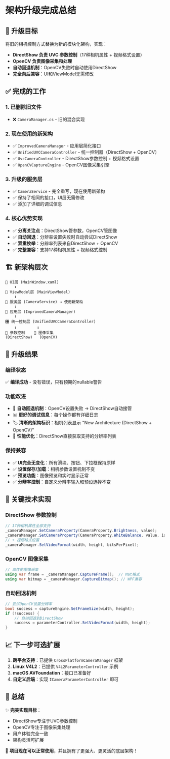 # 架构升级完成总结

## 🎯 升级目标
将旧的相机控制方式替换为新的模块化架构，实现：
- **DirectShow 负责 UVC 参数控制**（17种相机属性 + 视频格式设置）
- **OpenCV 负责图像采集和处理**
- **自动回退机制**：OpenCV失败时自动使用DirectShow
- **完全向后兼容**：UI和ViewModel无需修改

## ✅ 完成的工作

### 1. **已删除旧文件**
- ❌ `CameraManager.cs` - 旧的混合实现

### 2. **现在使用的新架构**
- ✅ `ImprovedCameraManager` - 应用层简化接口
- ✅ `UnifiedUVCCameraController` - 统一控制器（DirectShow + OpenCV）
- ✅ `UvcCameraController` - DirectShow参数控制 + 视频格式设置
- ✅ `OpenCVCaptureEngine` - OpenCV图像采集引擎

### 3. **升级的服务层**
- ✅ `CameraService` - 完全重写，现在使用新架构
- ✅ 保持了相同的接口，UI层无需修改
- ✅ 添加了详细的调试信息

### 4. **核心优势实现**
- ✅ **分离关注点**：DirectShow管参数，OpenCV管图像
- ✅ **自动回退**：分辨率设置失败时自动尝试DirectShow
- ✅ **双重枚举**：分辨率列表来自DirectShow + OpenCV
- ✅ **完整兼容**：支持17种相机属性 + 视频格式控制

## 🏗️ 新架构层次

```
📱 UI层 (MainWindow.xaml)
    ↕️
🎯 ViewModel层 (MainViewModel)
    ↕️
🔧 服务层 (CameraService) → 使用新架构
    ↕️
🚀 应用层 (ImprovedCameraManager)
    ↕️
🎛️ 统一控制层 (UnifiedUVCCameraController)
    ↕️         ↕️
📡 参数控制    🎥 图像采集
(DirectShow)   (OpenCV)
```

## 🎉 升级结果

### 编译状态
✅ **编译成功** - 没有错误，只有预期的nullable警告

### 功能改进
- 🔄 **自动回退机制**：OpenCV设置失败 → DirectShow自动接管
- 📊 **更好的调试信息**：每个操作都有详细日志
- 🏷️ **清晰的架构标识**：相机列表显示 "New Architecture (DirectShow + OpenCV)"
- 🎯 **性能优化**：DirectShow直接获取支持的分辨率列表

### 保持兼容
- ✅ **UI完全无变化**：所有滑块、按钮、下拉框保持原样
- ✅ **设置保存/加载**：相机参数设置机制不变
- ✅ **预览功能**：图像预览和实时显示正常
- ✅ **分辨率控制**：自定义分辨率输入和预设选择不变

## 🚀 关键技术实现

### DirectShow 参数控制
```csharp
// 17种相机属性全部支持
_cameraManager.SetCameraProperty(CameraProperty.Brightness, value);
_cameraManager.SetCameraProperty(CameraProperty.WhiteBalance, value, isAuto);
// + 视频格式设置
_cameraManager.SetVideoFormat(width, height, bitsPerPixel);
```

### OpenCV 图像采集
```csharp
// 高性能图像采集
using var frame = _cameraManager.CaptureFrame();  // Mat格式
using var bitmap = _cameraManager.CaptureBitmap(); // WPF兼容
```

### 自动回退机制
```csharp
// 尝试OpenCV设置分辨率
bool success = captureEngine.SetFrameSize(width, height);
if (!success) {
    // 自动回退到DirectShow
    success = parameterController.SetVideoFormat(width, height);
}
```

## 📈 下一步可选扩展

1. **跨平台支持**：已提供 `CrossPlatformCameraManager` 框架
2. **Linux V4L2**：已提供 `V4L2ParameterController` 示例
3. **macOS AVFoundation**：接口已准备好
4. **自定义后端**：实现 `ICameraParameterController` 即可

## 🎯 总结

✨ **完美实现目标**：
- DirectShow专注于UVC参数控制
- OpenCV专注于图像采集处理
- 用户体验完全一致
- 架构灵活可扩展

🚀 **项目现在可以正常使用**，并且拥有了更强大、更灵活的底层架构！